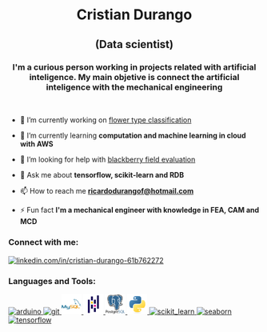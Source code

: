 <h1 align="center">Cristian Durango</h1>
<h2 align = 'center'> (Data scientist) </h2>
<h3 align="center">I'm a curious person working in projects related with artificial inteligence. My main objetive is connect the artificial inteligence with the mechanical engineering</h3>

<img source = ''>

- 🔭 I’m currently working on [flower type classification](https://github.com/DurangoFon/Flower_type_classification)

- 🌱 I’m currently learning **computation and machine learning in cloud with AWS**

- 🤝 I’m looking for help with [blackberry field evaluation](https://github.com/DurangoFon/blackberry_field_evaluations_cleaning)

- 💬 Ask me about **tensorflow, scikit-learn and RDB**

- 📫 How to reach me **ricardodurangof@hotmail.com**

- ⚡ Fun fact **I'm a mechanical engineer with knowledge in FEA, CAM and MCD**

<h3 align="left">Connect with me:</h3>
<p align="left">
<a href="https://linkedin.com/in/linkedin.com/in/cristian-durango-61b762272" target="blank"><img align="center" src="https://raw.githubusercontent.com/rahuldkjain/github-profile-readme-generator/master/src/images/icons/Social/linked-in-alt.svg" alt="linkedin.com/in/cristian-durango-61b762272" height="30" width="40" /></a>
</p>

<h3 align="left">Languages and Tools:</h3>
<p align="left"> <a href="https://www.arduino.cc/" target="_blank" rel="noreferrer"> <img src="https://cdn.worldvectorlogo.com/logos/arduino-1.svg" alt="arduino" width="40" height="40"/> </a> <a href="https://git-scm.com/" target="_blank" rel="noreferrer"> <img src="https://www.vectorlogo.zone/logos/git-scm/git-scm-icon.svg" alt="git" width="40" height="40"/> </a> <a href="https://www.mysql.com/" target="_blank" rel="noreferrer"> <img src="https://raw.githubusercontent.com/devicons/devicon/master/icons/mysql/mysql-original-wordmark.svg" alt="mysql" width="40" height="40"/> </a> <a href="https://pandas.pydata.org/" target="_blank" rel="noreferrer"> <img src="https://raw.githubusercontent.com/devicons/devicon/2ae2a900d2f041da66e950e4d48052658d850630/icons/pandas/pandas-original.svg" alt="pandas" width="40" height="40"/> </a> <a href="https://www.postgresql.org" target="_blank" rel="noreferrer"> <img src="https://raw.githubusercontent.com/devicons/devicon/master/icons/postgresql/postgresql-original-wordmark.svg" alt="postgresql" width="40" height="40"/> </a> <a href="https://www.python.org" target="_blank" rel="noreferrer"> <img src="https://raw.githubusercontent.com/devicons/devicon/master/icons/python/python-original.svg" alt="python" width="40" height="40"/> </a> <a href="https://scikit-learn.org/" target="_blank" rel="noreferrer"> <img src="https://upload.wikimedia.org/wikipedia/commons/0/05/Scikit_learn_logo_small.svg" alt="scikit_learn" width="40" height="40"/> </a> <a href="https://seaborn.pydata.org/" target="_blank" rel="noreferrer"> <img src="https://seaborn.pydata.org/_images/logo-mark-lightbg.svg" alt="seaborn" width="40" height="40"/> </a> <a href="https://www.tensorflow.org" target="_blank" rel="noreferrer"> <img src="https://www.vectorlogo.zone/logos/tensorflow/tensorflow-icon.svg" alt="tensorflow" width="40" height="40"/> </a> </p>
